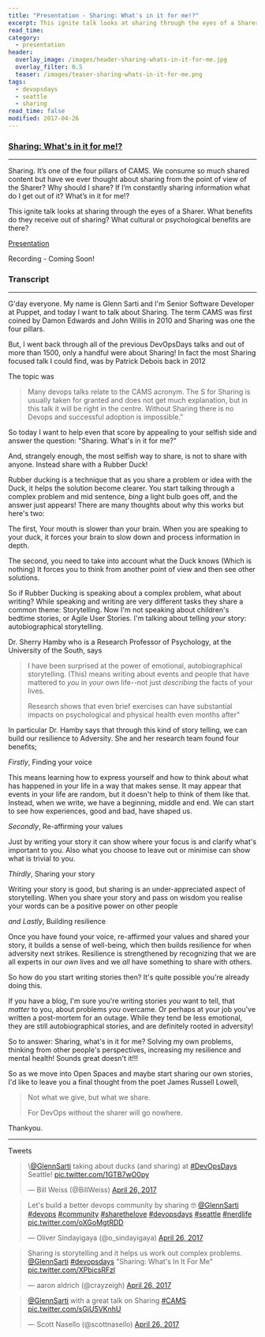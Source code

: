 ```yaml
---
title: "Presentation - Sharing: What's in it for me!?"
excerpt: This ignite talk looks at sharing through the eyes of a Sharer. What benefits do they receive out of sharing? What cultural or psychological benefits are there?
read_time:
category:
  - presentation
header:
  overlay_image: /images/header-sharing-whats-in-it-for-me.jpg
  overlay_filter: 0.5
  teaser: /images/teaser-sharing-whats-in-it-for-me.png
tags:
  - devopsdays
  - seattle
  - sharing
read_time: false
modified: 2017-04-26
---
```


### [Sharing: What's in it for me!?](https://www.devopsdays.org/events/2017-seattle/program/glenn-sarti/)

---

Sharing. It’s one of the four pillars of CAMS. We consume so much shared content but have we ever thought about sharing from the point of view of the Sharer? Why should I share? If I’m constantly sharing information what do I get out of it? What’s in it for me!?

This ignite talk looks at sharing through the eyes of a Sharer. What benefits do they receive out of sharing? What cultural or psychological benefits are there?

[Presentation](https://speakerdeck.com/glennsarti/sharing-whats-in-it-for-me)

Recording - Coming Soon!

### Transcript

---
G'day everyone.  My name is Glenn Sarti and I'm Senior Software Developer at Puppet, and today I want to talk about Sharing. The term CAMS was first coined by Damon Edwards and John Willis in 2010 and Sharing was one the four pillars.

But, I went back through all of the previous DevOpsDays talks and out of more than 1500, only a handful were about Sharing! In fact the most Sharing focused talk I could find, was by Patrick Debois back in 2012

The topic was

> Many devops talks relate to the CAMS acronym. The S for Sharing is usually taken for granted and does not get much explanation, but in this talk it will be right in the centre.  Without Sharing there is no Devops and successful adoption is impossible."

So today I want to help even that score by appealing to your selfish side and answer the question: "Sharing. What's in it for me?"

And, strangely enough, the most selfish way to share, is not to share with anyone.  Instead share with a Rubber Duck!

Rubber ducking is a technique that as you share a problem or idea with the Duck, it helps the solution become clearer.  You start talking through a complex problem and mid sentence, *bing* a light bulb goes off, and the answer just appears! There are many thoughts about why this works but here's two:

The first, Your mouth is slower than your brain.  When you are speaking to your duck, it forces your brain to slow down and process information in depth.

The second, you need to take into account what the Duck knows (Which is nothing)
It forces you to think from another point of view and then see other solutions.

So if Rubber Ducking is speaking about a complex problem, what about writing? While speaking and writing are very different tasks they share a common theme: Storytelling.  Now I'm not speaking about children's bedtime stories, or Agile User Stories.  I'm talking about telling _your_ story: autobiographical storytelling.

Dr. Sherry Hamby who is a Research Professor of Psychology, at the University of the South, says

> I have been surprised at the power of emotional, autobiographical storytelling.  (This) means writing about events and people that have mattered to _you_ in _your_ own life--not just _describing_ the facts of your lives.
>
>Research shows that even brief exercises can have substantial impacts on psychological and physical health even months after"

In particular Dr. Hamby says that through this kind of story telling, we can build our resilience to Adversity.  She and her research team found four benefits;

_Firstly_, Finding your voice

This means learning how to express yourself and how to think about what has happened in your life in a way that makes sense.  It may appear that events in your life are random, but it doesn't help to think of them like that.  Instead, when we write, we have a beginning, middle and end.  We can start to see how experiences, good and bad, have shaped us.

_Secondly_, Re-affirming your values

Just by writing your story it can show where your focus is and clarify what's important to you.  Also what you choose to leave out or minimise can show what is trivial to you.

_Thirdly_, Sharing your story

Writing your story is good, but sharing is an under-appreciated aspect of storytelling.  When you share your story and pass on wisdom you realise your words can be a positive power on other people

_and Lastly_, Building resilience

Once you have found your voice, re-affirmed your values and shared your story, it builds a sense of well-being, which then builds resilience for when adversity next strikes.  Resilience is strengthened by recognizing that we are all experts in our _own_ lives and we _all_ have something to share with others.

So how do you start writing stories then?  It's quite possible you're already doing this.

If you have a blog, I'm sure you're writing stories _you_ want to tell, that _matter_ to you, about problems _you_ overcame.  Or perhaps at your job you've written a post-mortem for an outage.  While they tend be less emotional, they are still autobiographical stories, and are definitely rooted in adversity!

So to answer: Sharing, what's in it for me? Solving my own problems, thinking from other people's perspectives, increasing my resilience and mental health!  Sounds great doesn't it!!!

So as we move into Open Spaces and maybe start sharing our own stories, I'd like to leave you a final thought from the poet James Russell Lowell,

> Not what we give, but what we share.
>
> For DevOps without the sharer will go nowhere.

Thankyou.

---

Tweets

<blockquote class="twitter-tweet" data-lang="en"><p lang="en" dir="ltr">\<a href="https://twitter.com/GlennSarti">@GlennSarti</a> taking about ducks (and sharing) at <a href="https://twitter.com/hashtag/DevOpsDays?src=hash">#DevOpsDays</a> Seattle! <a href="https://t.co/1GTB7wO0py">pic.twitter.com/1GTB7wO0py</a></p>&mdash; Bill Weiss (@BillWeiss) <a href="https://twitter.com/BillWeiss/status/857334193201852417">April 26, 2017</a></blockquote>
<script async src="//platform.twitter.com/widgets.js" charset="utf-8"></script>

<blockquote class="twitter-tweet" data-lang="en"><p lang="en" dir="ltr">Let&#39;s build a better devops community by sharing 🤓 <a href="https://twitter.com/GlennSarti">@GlennSarti</a>  <a href="https://twitter.com/hashtag/devops?src=hash">#devops</a> <a href="https://twitter.com/hashtag/community?src=hash">#community</a> <a href="https://twitter.com/hashtag/sharethelove?src=hash">#sharethelove</a> <a href="https://twitter.com/hashtag/devopsdays?src=hash">#devopsdays</a> <a href="https://twitter.com/hashtag/seattle?src=hash">#seattle</a>  <a href="https://twitter.com/hashtag/nerdlife?src=hash">#nerdlife</a> <a href="https://t.co/oXGoMgtRDD">pic.twitter.com/oXGoMgtRDD</a></p>&mdash; Oliver Sindayigaya (@o_sindayigaya) <a href="https://twitter.com/o_sindayigaya/status/857336206719279104">April 26, 2017</a></blockquote>
<script async src="//platform.twitter.com/widgets.js" charset="utf-8"></script>

<blockquote class="twitter-tweet" data-lang="en"><p lang="en" dir="ltr">Sharing is storytelling and it helps us work out complex problems. <a href="https://twitter.com/GlennSarti">@GlennSarti</a> <a href="https://twitter.com/hashtag/devopsdays?src=hash">#devopsdays</a> &quot;Sharing: What&#39;s In It For Me&quot; <a href="https://t.co/XPbicsRFzI">pic.twitter.com/XPbicsRFzI</a></p>&mdash; aaron aldrich (@crayzeigh) <a href="https://twitter.com/crayzeigh/status/857334663068565509">April 26, 2017</a></blockquote>
<script async src="//platform.twitter.com/widgets.js" charset="utf-8"></script>

<blockquote class="twitter-tweet" data-lang="en"><p lang="en" dir="ltr"><a href="https://twitter.com/GlennSarti">@GlennSarti</a> with a great talk on Sharing <a href="https://twitter.com/hashtag/CAMS?src=hash">#CAMS</a> <a href="https://t.co/sGjU5VKnhU">pic.twitter.com/sGjU5VKnhU</a></p>&mdash; Scott Nasello (@scottnasello) <a href="https://twitter.com/scottnasello/status/857339717037113344">April 26, 2017</a></blockquote>
<script async src="//platform.twitter.com/widgets.js" charset="utf-8"></script>

